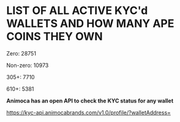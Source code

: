 # LIST OF ALL ACTIVE KYC'd WALLETS AND HOW MANY APE COINS THEY OWN

Zero: 28751

Non-zero: 10973

305+: 7710

610+: 5381

**Animoca has an open API to check the KYC status for any wallet**

https://kyc-api.animocabrands.com/v1.0/profile/?walletAddress=